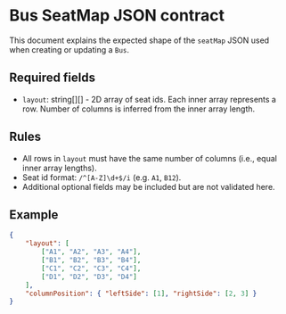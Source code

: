 # Bus SeatMap JSON contract

This document explains the expected shape of the `seatMap` JSON used when creating or updating a `Bus`.

## Required fields

- `layout`: string[][] - 2D array of seat ids. Each inner array represents a row. Number of columns is inferred from the inner array length.

## Rules

- All rows in `layout` must have the same number of columns (i.e., equal inner array lengths).
- Seat id format: `/^[A-Z]\d+$/i` (e.g. `A1`, `B12`).
- Additional optional fields may be included but are not validated here.

## Example

```json
{
    "layout": [
        ["A1", "A2", "A3", "A4"],
        ["B1", "B2", "B3", "B4"],
        ["C1", "C2", "C3", "C4"],
        ["D1", "D2", "D3", "D4"]
    ],
    "columnPosition": { "leftSide": [1], "rightSide": [2, 3] }
}
```


